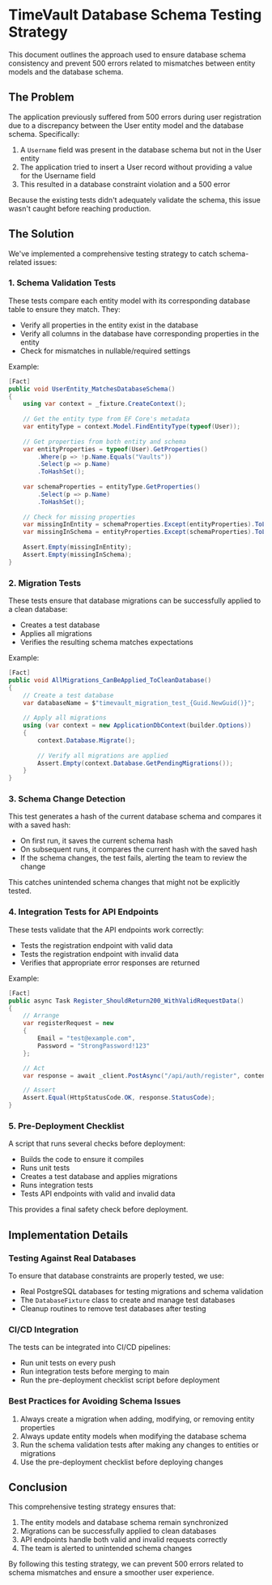 # TimeVault Database Schema Testing Strategy

This document outlines the approach used to ensure database schema consistency and prevent 500 errors related to mismatches between entity models and the database schema.

## The Problem

The application previously suffered from 500 errors during user registration due to a discrepancy between the User entity model and the database schema. Specifically:

1. A `Username` field was present in the database schema but not in the User entity
2. The application tried to insert a User record without providing a value for the Username field
3. This resulted in a database constraint violation and a 500 error

Because the existing tests didn't adequately validate the schema, this issue wasn't caught before reaching production.

## The Solution

We've implemented a comprehensive testing strategy to catch schema-related issues:

### 1. Schema Validation Tests

These tests compare each entity model with its corresponding database table to ensure they match. They:

- Verify all properties in the entity exist in the database
- Verify all columns in the database have corresponding properties in the entity
- Check for mismatches in nullable/required settings

Example:
```csharp
[Fact]
public void UserEntity_MatchesDatabaseSchema()
{
    using var context = _fixture.CreateContext();
    
    // Get the entity type from EF Core's metadata
    var entityType = context.Model.FindEntityType(typeof(User));
    
    // Get properties from both entity and schema
    var entityProperties = typeof(User).GetProperties()
        .Where(p => !p.Name.Equals("Vaults"))
        .Select(p => p.Name)
        .ToHashSet();
    
    var schemaProperties = entityType.GetProperties()
        .Select(p => p.Name)
        .ToHashSet();
    
    // Check for missing properties
    var missingInEntity = schemaProperties.Except(entityProperties).ToList();
    var missingInSchema = entityProperties.Except(schemaProperties).ToList();
    
    Assert.Empty(missingInEntity);
    Assert.Empty(missingInSchema);
}
```

### 2. Migration Tests

These tests ensure that database migrations can be successfully applied to a clean database:

- Creates a test database
- Applies all migrations
- Verifies the resulting schema matches expectations

Example:
```csharp
[Fact]
public void AllMigrations_CanBeApplied_ToCleanDatabase()
{
    // Create a test database
    var databaseName = $"timevault_migration_test_{Guid.NewGuid()}";
    
    // Apply all migrations
    using (var context = new ApplicationDbContext(builder.Options))
    {
        context.Database.Migrate();
        
        // Verify all migrations are applied
        Assert.Empty(context.Database.GetPendingMigrations());
    }
}
```

### 3. Schema Change Detection

This test generates a hash of the current database schema and compares it with a saved hash:

- On first run, it saves the current schema hash
- On subsequent runs, it compares the current hash with the saved hash
- If the schema changes, the test fails, alerting the team to review the change

This catches unintended schema changes that might not be explicitly tested.

### 4. Integration Tests for API Endpoints

These tests validate that the API endpoints work correctly:

- Tests the registration endpoint with valid data
- Tests the registration endpoint with invalid data
- Verifies that appropriate error responses are returned

Example:
```csharp
[Fact]
public async Task Register_ShouldReturn200_WithValidRequestData()
{
    // Arrange
    var registerRequest = new
    {
        Email = "test@example.com",
        Password = "StrongPassword!123"
    };

    // Act
    var response = await _client.PostAsync("/api/auth/register", content);

    // Assert
    Assert.Equal(HttpStatusCode.OK, response.StatusCode);
}
```

### 5. Pre-Deployment Checklist

A script that runs several checks before deployment:

- Builds the code to ensure it compiles
- Runs unit tests 
- Creates a test database and applies migrations
- Runs integration tests
- Tests API endpoints with valid and invalid data

This provides a final safety check before deployment.

## Implementation Details

### Testing Against Real Databases

To ensure that database constraints are properly tested, we use:

- Real PostgreSQL databases for testing migrations and schema validation
- The `DatabaseFixture` class to create and manage test databases
- Cleanup routines to remove test databases after testing

### CI/CD Integration

The tests can be integrated into CI/CD pipelines:

- Run unit tests on every push
- Run integration tests before merging to main
- Run the pre-deployment checklist script before deployment

### Best Practices for Avoiding Schema Issues

1. Always create a migration when adding, modifying, or removing entity properties
2. Always update entity models when modifying the database schema
3. Run the schema validation tests after making any changes to entities or migrations
4. Use the pre-deployment checklist before deploying changes

## Conclusion

This comprehensive testing strategy ensures that:

1. The entity models and database schema remain synchronized
2. Migrations can be successfully applied to clean databases
3. API endpoints handle both valid and invalid requests correctly
4. The team is alerted to unintended schema changes

By following this testing strategy, we can prevent 500 errors related to schema mismatches and ensure a smoother user experience. 